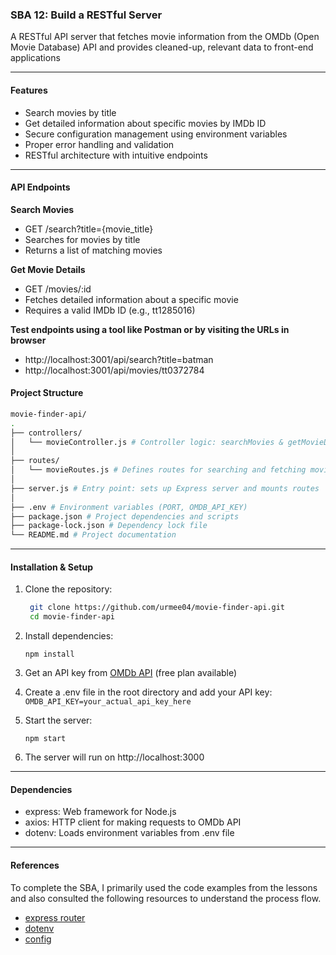 ### SBA 12: Build a RESTful Server

A RESTful API server that fetches movie information from the OMDb (Open Movie Database) API and provides cleaned-up, relevant data to front-end applications

---

#### Features

- Search movies by title
- Get detailed information about specific movies by IMDb ID
- Secure configuration management using environment variables
- Proper error handling and validation
- RESTful architecture with intuitive endpoints

---

#### API Endpoints

**Search Movies**

- GET /search?title={movie_title}
- Searches for movies by title
- Returns a list of matching movies

**Get Movie Details**

- GET /movies/:id
- Fetches detailed information about a specific movie
- Requires a valid IMDb ID (e.g., tt1285016)

**Test endpoints using a tool like Postman or by visiting the URLs in browser**

- http://localhost:3001/api/search?title=batman
- http://localhost:3001/api/movies/tt0372784

#### Project Structure

```bash
movie-finder-api/
.
├── controllers/
│   └── movieController.js # Controller logic: searchMovies & getMovieDetails
│
├── routes/
│   └── movieRoutes.js # Defines routes for searching and fetching movie details
│
├── server.js # Entry point: sets up Express server and mounts routes
│
├── .env # Environment variables (PORT, OMDB_API_KEY)
├── package.json # Project dependencies and scripts
├── package-lock.json # Dependency lock file
└── README.md # Project documentation

```

---

#### Installation & Setup

1. Clone the repository:
   ```bash
    git clone https://github.com/urmee04/movie-finder-api.git
    cd movie-finder-api
   ```
2. Install dependencies:

   `npm install`

3. Get an API key from [OMDb API](https://www.omdbapi.com/apikey.aspx) (free plan available)

4. Create a .env file in the root directory and add your API key:
   `OMDB_API_KEY=your_actual_api_key_here`

5. Start the server:

   `npm start`

6. The server will run on http://localhost:3000

---

#### Dependencies

- express: Web framework for Node.js
- axios: HTTP client for making requests to OMDb API
- dotenv: Loads environment variables from .env file

---

#### References

To complete the SBA, I primarily used the code examples from the lessons and also consulted the following resources to understand the process flow.

- [express router](https://expressjs.com/en/guide/routing.html#express-router)
- [dotenv](https://www.npmjs.com/package/dotenv)
- [config](https://12factor.net/config)

